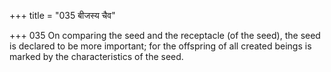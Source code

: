 +++
title = "035 बीजस्य चैव"

+++
035	On comparing the seed and the receptacle (of the seed), the seed is declared to be more important; for the offspring of all created beings is marked by the characteristics of the seed.